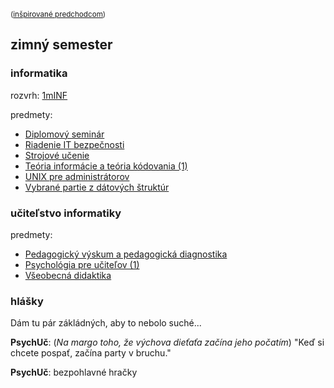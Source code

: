 <small> ([inšpirované predchodcom](https://hranolkyshamburgerom.sk)) </small>

## zimný semester

### informatika
rozvrh: [1mINF](https://candle.fmph.uniba.sk/kruzky/1mINF)

predmety:

- [Diplomový seminár](minf/diplomovy-seminar)
- [Riadenie IT bezpečnosti](minf/riadenie-it-bezpecnosti)
- [Strojové učenie](minf/strojove-ucenie)
- [Teória informácie a teória kódovania (1)](minf/teoria-informacie-a-kodovania-1)
- [UNIX pre administrátorov](minf/unix-pre-administratorov)
- [Vybrané partie z dátových štruktúr](minf/vybrane-partie-z-datovych-struktur)

### učiteľstvo informatiky

predmety:
- [Pedagogický výskum a pedagogická diagnostika](puin/pedagogicky-vyskum-a-pedagogicka-diagnostika)
- [Psychológia pre učiteľov (1)](puin/psychologia-pre-ucitelov)
- [Všeobecná didaktika](puin/vseobecna-didaktika)


### hlášky

Dám tu pár zákládných, aby to nebolo suché...

__PsychUč__: (_Na margo toho, že výchova dieťaťa začína jeho počatím_) "Keď si chcete pospať, začína party v bruchu."

__PsychUč__: bezpohlavné hračky

